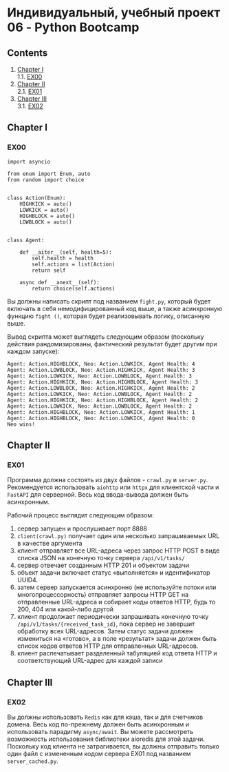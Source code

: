 # Индивидуальный, учебный проект 06 - Python Bootcamp

## Contents

1. [Chapter I](#chapter-i) \
    1.1. [EX00](#ex00)
2. [Chapter II](#chapter-ii) \
    2.1. [EX01](#ex01)
3. [Chapter III](#chapter-iii) \
    3.1. [EX02](#ex02)

## Chapter I
### EX00


```
import asyncio

from enum import Enum, auto
from random import choice


class Action(Enum):
    HIGHKICK = auto()
    LOWKICK = auto()
    HIGHBLOCK = auto()
    LOWBLOCK = auto()


class Agent:

    def __aiter__(self, health=5):
        self.health = health
        self.actions = list(Action)
        return self

    async def __anext__(self):
        return choice(self.actions)
```

Вы должны написать скрипт под названием `fight.py`, который будет включать в себя немодифицированный код выше, 
а также асинхронную функцию `fight ()`, которая будет реализовывать логику, описанную выше.

Вывод скрипта может выглядеть следующим образом (поскольку действия рандомизированы, фактический результат будет 
другим при каждом запуске):

```
Agent: Action.HIGHBLOCK, Neo: Action.LOWKICK, Agent Health: 4
Agent: Action.LOWBLOCK, Neo: Action.HIGHKICK, Agent Health: 3
Agent: Action.LOWKICK, Neo: Action.LOWBLOCK, Agent Health: 3
Agent: Action.HIGHKICK, Neo: Action.HIGHBLOCK, Agent Health: 3
Agent: Action.LOWBLOCK, Neo: Action.HIGHKICK, Agent Health: 2
Agent: Action.LOWKICK, Neo: Action.LOWBLOCK, Agent Health: 2
Agent: Action.HIGHKICK, Neo: Action.HIGHBLOCK, Agent Health: 2
Agent: Action.LOWKICK, Neo: Action.LOWBLOCK, Agent Health: 2
Agent: Action.HIGHBLOCK, Neo: Action.LOWKICK, Agent Health: 1
Agent: Action.HIGHBLOCK, Neo: Action.LOWKICK, Agent Health: 0
Neo wins!
```

## Chapter II
### EX01

Программа должна состоять из двух файлов - `crawl.py` и `server.py`. Рекомендуется использовать `aiohttp` или `httpx` 
для клиентской части и `FastAPI` для серверной. Весь код ввода-вывода должен быть асинхронным.

Рабочий процесс выглядит следующим образом:

1. сервер запущен и прослушивает порт 8888
2. `client(crawl.py)` получает один или несколько запрашиваемых URL в качестве аргумента
3. клиент отправляет все URL-адреса через запрос HTTP POST в виде списка JSON на конечную точку сервера `/api/v1/tasks/`
4. сервер отвечает созданным HTTP 201 и объектом задачи
5. объект задачи включает статус «выполняется» и идентификатор UUID4.
6. затем сервер запускается асинхронно (не используйте потоки или многопроцессорность) отправляет запросы HTTP GET на отправленные URL-адреса и собирает коды ответов HTTP, будь то 200, 404 или какой-либо другой
7. клиент продолжает периодически запрашивать конечную точку `/api/v1/tasks/{received_task_id}`, пока сервер не завершит обработку всех URL-адресов. Затем статус задачи должен измениться на «готово», а в поле «результат» задачи должен быть список кодов ответов HTTP для отправленных URL-адресов.
8. клиент распечатывает разделенный табуляцией код ответа HTTP и соответствующий URL-адрес для каждой записи

## Chapter III
### EX02

Вы должны использовать `Redis` как для кэша, так и для счетчиков домена. Весь код по-прежнему должен быть асинхронным и 
использовать парадигму `async/await`. Вы можете рассмотреть возможность использования библиотеки aioredis для этой задачи. 
Поскольку код клиента не затрагивается, вы должны отправить только один файл с измененным кодом сервера EX01 под 
названием `server_cached.py`.
